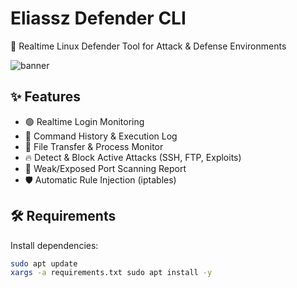# Eliassz Defender CLI

🎯 Realtime Linux Defender Tool for Attack & Defense Environments

![banner](https://raw.githubusercontent.com/yourusername/eliassz-defender/main/assets/banner.png)

## ✨ Features
- 🟢 Realtime Login Monitoring
- 📜 Command History & Execution Log
- 🧠 File Transfer & Process Monitor
- 🔥 Detect & Block Active Attacks (SSH, FTP, Exploits)
- 🚨 Weak/Exposed Port Scanning Report
- 🛡️ Automatic Rule Injection (iptables)

## 🛠️ Requirements

Install dependencies:
```bash
sudo apt update
xargs -a requirements.txt sudo apt install -y
